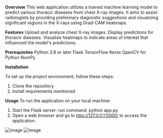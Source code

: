 **Overview**
This web application utilizes a trained machine learning model to predict various thoracic diseases from chest X-ray images. It aims to assist radiologists by providing preliminary diagnostic suggestions and visualizing significant regions in the X-rays using Grad-CAM heatmaps.

**Features**
Upload and analyze chest X-ray images.
Display predictions for thoracic diseases.
Visualize heatmaps to indicate areas of interest that influenced the model's predictions.

**Prerequisites**
Python 3.8 or later
Flask
TensorFlow
Keras
OpenCV for Python
NumPy

**Installation**

To set up the project environment, follow these steps:
  1. Clone the repository
  2. Install requirements mentioned

**Usage**
To run the application on your local machine:
  1. Start the Flask server:
       run command: python app.py
  2. Open a web browser and go to http://127.0.0.1:5000/ to access the application.




![image](https://github.com/user-attachments/assets/3c6f5c6a-83a3-4ea8-a851-d1f31bdb214e)
![image](https://github.com/user-attachments/assets/b3ac6c1a-3b50-4b92-85c8-fc11eea7c90b)


     
